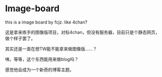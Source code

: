 # Image-board
this is a image board by fcjz. like 4chan?

这是拿来练手的图像版项目，对标4chan，但没有服务器，目前只是个静态网页，做个样子罢了。

其实还是一直在想TW能不能拿来做图像版……？

咦，等等，这个东西能用来做blog吗？

感觉他会成为一个新奇的博客主题。
